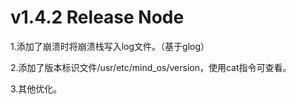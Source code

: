 # v1.4.2 Release Node

1.添加了崩溃时将崩溃栈写入log文件。（基于glog）

2.添加了版本标识文件/usr/etc/mind_os/version，使用cat指令可查看。

3.其他优化。
